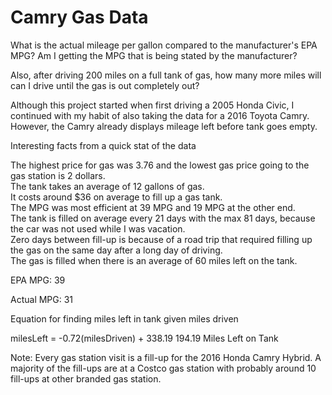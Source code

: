 # Camry Gas Data

What is the actual mileage per gallon compared to the manufacturer's EPA MPG?
Am I getting the MPG that is being stated by the manufacturer?

Also, after driving 200 miles on a full tank of gas, how many more miles will can I drive until the gas is out completely out?

Although this project started when first driving a 2005 Honda Civic, I continued with my habit of also taking the data for  a 2016 Toyota Camry. However, the Camry already displays mileage left before tank goes empty.

Interesting facts from a quick stat of the data

The highest price for gas was 3.76 and the lowest gas price going to the gas station is 2 dollars.  
The tank takes an average of 12 gallons of gas.  
It costs around $36 on average to fill up a gas tank.  
The MPG was most efficient at 39 MPG and 19 MPG at the other end.  
The tank is filled on average every 21 days with the max 81 days, because the car was not used while I was vacation.  
Zero days between fill-up is because of a road trip that required filling up the gas on the same day after a long day of driving.  
The gas is filled when there is an average of 60 miles left on the tank.  

EPA MPG: 39

Actual MPG: 31

Equation for finding miles left in tank given miles driven

milesLeft = -0.72(milesDriven) + 338.19
194.19 Miles Left on Tank

Note: Every gas station visit is a fill-up for the 2016 Honda Camry Hybrid. A majority of the fill-ups are at a Costco gas station with probably around 10 fill-ups at other branded gas station.
